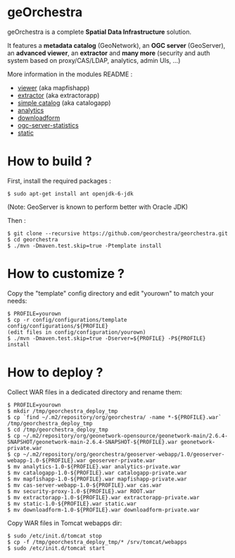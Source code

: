 geOrchestra
===========

geOrchestra is a complete **Spatial Data Infrastructure** solution.

It features a **metadata catalog** (GeoNetwork), an **OGC server** (GeoServer), an **advanced viewer**, an **extractor** and **many more** (security and auth system based on proxy/CAS/LDAP, analytics, admin UIs, ...)

More information in the modules README :
 * [viewer](https://github.com/georchestra/georchestra/blob/master/mapfishapp/README.md) (aka mapfishapp)
 * [extractor](https://github.com/georchestra/georchestra/blob/master/extractorapp/README.md) (aka extractorapp)
 * [simple catalog](https://github.com/georchestra/georchestra/blob/master/catalogapp/README.md) (aka catalogapp)
 * [analytics](https://github.com/georchestra/georchestra/blob/master/analytics/README.md)
 * [downloadform](https://github.com/georchestra/georchestra/blob/master/downloadform/README.md)
 * [ogc-server-statistics](https://github.com/georchestra/georchestra/blob/master/ogc-server-statistics/README.md)
 * [static](https://github.com/georchestra/georchestra/blob/master/static/README.md)


How to build ?
==============

First, install the required packages : 

    $ sudo apt-get install ant openjdk-6-jdk

(Note: GeoServer is known to perform better with Oracle JDK)

Then :

    $ git clone --recursive https://github.com/georchestra/georchestra.git
    $ cd georchestra
    $ ./mvn -Dmaven.test.skip=true -Ptemplate install

How to customize ?
==================
 
Copy the "template" config directory and edit "yourown" to match your needs:

    $ PROFILE=yourown
    $ cp -r config/configurations/template config/configurations/${PROFILE}
    (edit files in config/configuration/yourown)
    $ ./mvn -Dmaven.test.skip=true -Dserver=${PROFILE} -P${PROFILE} install

How to deploy ?
===============

Collect WAR files in a dedicated directory and rename them:

    $ PROFILE=yourown
    $ mkdir /tmp/georchestra_deploy_tmp
    $ cp `find ~/.m2/repository/org/georchestra/ -name *-${PROFILE}.war` /tmp/georchestra_deploy_tmp
    $ cd /tmp/georchestra_deploy_tmp
    $ cp ~/.m2/repository/org/geonetwork-opensource/geonetwork-main/2.6.4-SNAPSHOT/geonetwork-main-2.6.4-SNAPSHOT-${PROFILE}.war geonetwork-private.war
    $ cp ~/.m2/repository/org/georchestra/geoserver-webapp/1.0/geoserver-webapp-1.0-${PROFILE}.war geoserver-private.war
    $ mv analytics-1.0-${PROFILE}.war analytics-private.war
    $ mv catalogapp-1.0-${PROFILE}.war catalogapp-private.war
    $ mv mapfishapp-1.0-${PROFILE}.war mapfishapp-private.war
    $ mv cas-server-webapp-1.0-${PROFILE}.war cas.war
    $ mv security-proxy-1.0-${PROFILE}.war ROOT.war
    $ mv extractorapp-1.0-${PROFILE}.war extractorapp-private.war
    $ mv static-1.0-${PROFILE}.war static.war
    $ mv downloadform-1.0-${PROFILE}.war downloadform-private.war

Copy WAR files in Tomcat webapps dir:

    $ sudo /etc/init.d/tomcat stop
    $ cp -f /tmp/georchestra_deploy_tmp/* /srv/tomcat/webapps
    $ sudo /etc/init.d/tomcat start

